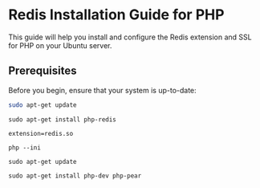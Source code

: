 # Redis Installation Guide for PHP

This guide will help you install and configure the Redis extension and SSL for PHP on your Ubuntu server.

## Prerequisites

Before you begin, ensure that your system is up-to-date:

```sh
sudo apt-get update

```

```
sudo apt-get install php-redis
```
```
extension=redis.so
```
```
php --ini
```
```
sudo apt-get update
```
```
sudo apt-get install php-dev php-pear
```
